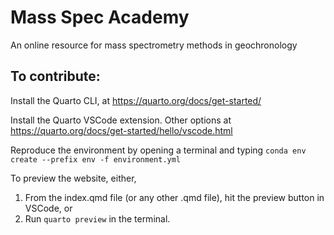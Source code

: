 # Mass Spec Academy

An online resource for mass spectrometry methods in geochronology

## To contribute:

Install the Quarto CLI, at <https://quarto.org/docs/get-started/>

Install the Quarto VSCode extension. Other options at <https://quarto.org/docs/get-started/hello/vscode.html>

Reproduce the environment by opening a terminal and typing `conda env create --prefix env -f environment.yml`

To preview the website, either,
1. From the index.qmd file (or any other .qmd file), hit the preview button in VSCode, or 
2. Run `quarto preview` in the terminal.
